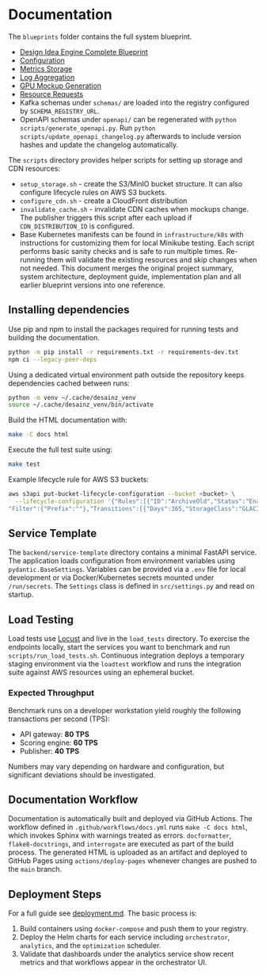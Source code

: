 # Documentation

The `blueprints` folder contains the full system blueprint.

- [Design Idea Engine Complete Blueprint](blueprints/DesignIdeaEngineCompleteBlueprint.md)
- [Configuration](configuration.md)
- [Metrics Storage](metrics_storage.md)
- [Log Aggregation](logs_with_loki.md)
- [GPU Mockup Generation](mockup_generation.md)
- [Resource Requests](resource_requests.md)
- Kafka schemas under `schemas/` are loaded into the registry configured by `SCHEMA_REGISTRY_URL`.
- OpenAPI schemas under `openapi/` can be regenerated with `python scripts/generate_openapi.py`.
  Run `python scripts/update_openapi_changelog.py` afterwards to include version
  hashes and update the changelog automatically.

The `scripts` directory provides helper scripts for setting up storage and CDN resources:

- `setup_storage.sh` - create the S3/MinIO bucket structure.
  It can also configure lifecycle rules on AWS S3 buckets.
- `configure_cdn.sh` - create a CloudFront distribution
- `invalidate_cache.sh` - invalidate CDN caches when mockups change. The
  publisher triggers this script after each upload if `CDN_DISTRIBUTION_ID` is
  configured.
- Base Kubernetes manifests can be found in `infrastructure/k8s` with instructions for
  customizing them for local Minikube testing.
  Each script performs basic sanity checks and is safe to run multiple times.
Re-running them will validate the existing resources and skip changes when not needed.
This document merges the original project summary, system architecture, deployment guide, implementation plan and all earlier blueprint versions into one reference.

## Installing dependencies

Use pip and npm to install the packages required for running tests and building the documentation.

```bash
python -m pip install -r requirements.txt -r requirements-dev.txt
npm ci --legacy-peer-deps
```

Using a dedicated virtual environment path outside the repository keeps
dependencies cached between runs:

```bash
python -m venv ~/.cache/desainz_venv
source ~/.cache/desainz_venv/bin/activate
```

Build the HTML documentation with:

```bash
make -C docs html
```

Execute the full test suite using:

```bash
make test
```

Example lifecycle rule for AWS S3 buckets:

```bash
aws s3api put-bucket-lifecycle-configuration --bucket <bucket> \
  --lifecycle-configuration '{"Rules":[{"ID":"ArchiveOld","Status":"Enabled",\
"Filter":{"Prefix":""},"Transitions":[{"Days":365,"StorageClass":"GLACIER"}]}]}'
```

## Service Template

The `backend/service-template` directory contains a minimal FastAPI service. The
application loads configuration from environment variables using
`pydantic.BaseSettings`. Variables can be provided via a `.env` file for local
development or via Docker/Kubernetes secrets mounted under `/run/secrets`. The
`Settings` class is defined in `src/settings.py` and read on startup.

## Load Testing

Load tests use [Locust](https://locust.io/) and live in the `load_tests`
directory. To exercise the endpoints locally, start the services you want to
benchmark and run `scripts/run_load_tests.sh`. Continuous integration deploys a
temporary staging environment via the `loadtest` workflow and runs the
integration suite against AWS resources using an ephemeral bucket.

### Expected Throughput

Benchmark runs on a developer workstation yield roughly the following
transactions per second (TPS):

- API gateway: **80 TPS**
- Scoring engine: **60 TPS**
- Publisher: **40 TPS**

Numbers may vary depending on hardware and configuration, but significant
deviations should be investigated.

## Documentation Workflow

Documentation is automatically built and deployed via GitHub Actions. The
workflow defined in `.github/workflows/docs.yml` runs `make -C docs html`, which
invokes Sphinx with warnings treated as errors. `docformatter`,
`flake8-docstrings`, and `interrogate` are executed as part of the build
process. The generated
HTML is uploaded as an artifact and deployed to GitHub Pages using
`actions/deploy-pages` whenever changes are pushed to the `main` branch.

## Deployment Steps

For a full guide see [deployment.md](deployment.md). The basic process is:

1. Build containers using `docker-compose` and push them to your registry.
2. Deploy the Helm charts for each service including `orchestrator`, `analytics`, and the `optimization` scheduler.
3. Validate that dashboards under the analytics service show recent metrics and that workflows appear in the orchestrator UI.

